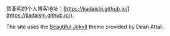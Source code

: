 贾亚明的个人博客地址：[https://jiadaishi.github.io/](https://jiadaishi.github.io/).

The site uses the [Beautiful Jekyll](http://deanattali.com/beautiful-jekyll) theme provided by Dean Attali.
